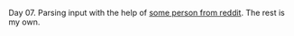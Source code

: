 Day 07.
Parsing input with the help of [some person from reddit](https://github.com/mebeim/aoc/blob/master/2022/README.md#day-7---no-space-left-on-device). 
The rest is my own.
